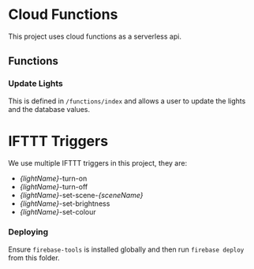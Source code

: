# Cloud Functions
This project uses cloud functions as a serverless api.

## Functions

### Update Lights
This is defined in `/functions/index` and allows a user to update the lights and the database values.

# IFTTT Triggers
We use multiple IFTTT triggers in this project, they are:
- _{lightName}_-turn-on
- _{lightName}_-turn-off
- _{lightName}_-set-scene-_{sceneName}_
- _{lightName}_-set-brightness
- _{lightName}_-set-colour

### Deploying
Ensure `firebase-tools` is installed globally and then run `firebase deploy` from this folder.